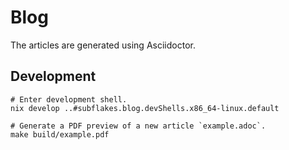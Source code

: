 # Blog

The articles are generated using Asciidoctor.

## Development

```
# Enter development shell.
nix develop ..#subflakes.blog.devShells.x86_64-linux.default

# Generate a PDF preview of a new article `example.adoc`.
make build/example.pdf
```
